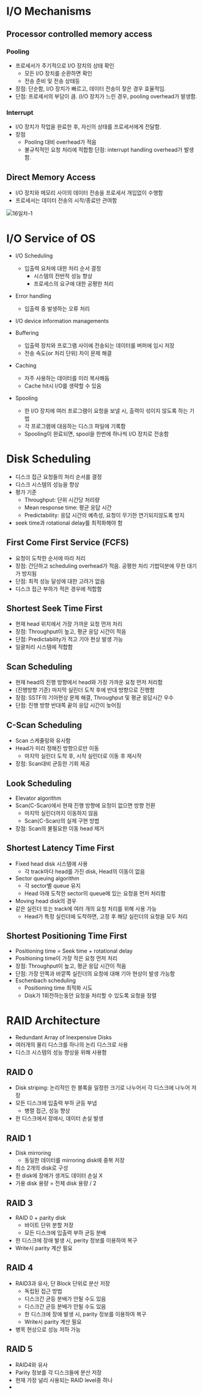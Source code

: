 # I/O Mechanisms
## Processor controlled memory access
### Pooling
- 프로세서가 주기적으로 I/O 장치의 상태 확인
  - 모든 I/O 장치를 순환하면 확인
  - 전송 준비 및 전송 상태등
- 장점: 단순함, I/O 장치가 빠르고, 데이터 전송이 잦은 경우 효율적임.
- 단점: 프로세서의 부담이 큼. (I/O 장치가 느린 경우, pooling overhead가 발생함.

### Interrupt
- I/O 장치가 작업을 완료한 후, 자신의 상태를 프로세서에게 전달함.
- 장점
  - Pooling 대비 overhead가 적음
  - 불규칙적인 요청 처리에 적합함
단점: interrupt handling overhead가 발생함.
  
## Direct Memory Access
- I/O 장치와 메모리 사이의 데이터 전송을 프로세서 개입없이 수행함
- 프로세서는 데이터 전송의 시작/종료만 관여함

![16일차-1](https://github.com/SSAFY11thDaejeon7/cs_study/assets/80624927/79706ed7-9b6a-4040-8548-ad6e2a8ab5ff)

# I/O Service of OS
- I/O Scheduling
  - 입출력 요처에 대한 처리 순서 결정
    - 시스템의 전반적 성능 향상
    - 프로세스의 요구에 대한 공평한 처리
- Error handling
  - 입출력 중 발생하는 오류 처리
- I/O device information managements

- Buffering
  - 입출력 장치와 프로그램 사이에 전송되는 데이터를 버퍼에 임시 저장
  - 전송 속도(or 처리 단위) 차이 문제 해결
- Caching
  - 자주 사용하는 데이터를 미리 복사해둠
  - Cache hit시 I/O를 생략할 수 있음
- Spooling
  - 한 I/O 장치에 여러 프로그램이 요청을 보낼 시, 출력이 섞이지 않도록 하는 기법
  - 각 프로그램에 대응하는 디스크 파일에 기록함
  - Spooling이 완료되면, spool을 한번에 하나씩 I/O 장치로 전송함

# Disk Scheduling
- 디스크 접근 요청들의 처리 순서를 결정
- 디스크 시스템의 성능을 향상
- 평가 기준
  - Throughput: 단위 시간당 처리량
  - Mean response time: 평균 응답 시간
  - Predictability: 응답 시간의 예측성, 요청이 무기한 연기되지않도록 방지
- seek time과 rotational delay를 최적화해야 함

## First Come First Service (FCFS)
- 요청이 도착한 순서에 따라 처리
- 장점: 간단하고 scheduling overhead가 적음. 공평한 처리 기법덕분에 무한 대기가 방지됨
- 단점: 최적 성능 달성에 대한 고려가 없음
- 디스크 접근 부하가 적은 경우에 적합함

## Shortest Seek Time First
- 현재 head 위치에서 가장 가까운 요청 먼저 처리
- 장점: Throughput이 높고, 평균 응답 시간이 적음
- 단점: Predictability가 적고 기아 현상 발생 가능
- 일괄처리 시스템에 적합함

## Scan Scheduling
- 현재 head의 진행 방향에서 head와 가장 가까운 요청 먼저 처리함
- (진행방향 기준) 마지막 실린더 도착 후에 반대 방향으로 진행함
- 장점: SSTF의 기아현상 문제 해결, Throughput 및 평균 응답시간 우수
- 단점: 진행 방향 반대쪽 끝의 응답 시간이 늦어짐

## C-Scan Scheduling
- Scan 스케줄링와 유사함
- Head가 미리 정해진 방향으로만 이동
  - 마지막 실린더 도착 후, 시작 실린더로 이동 후 재시작
- 장점: Scan대비 균등한 기회 제공

## Look Scheduling
- Elevator algorithm
- Scan(C-Scan)에서 현재 진행 방향에 요청이 없으면 방향 전환
  - 마지막 실린더까지 이동하지 않음
  - Scan(C-Scan)의 실제 구현 방법
- 장점: Scan의 불필요한 이동 head 제거

## Shortest Latency Time First
- Fixed head disk 시스템에 사용
  - 각 track마다 head를 가진 disk, Head의 이동이 없음
- Sector queuing algorithm
  - 각 sector별 queue 유지
  - Head 아래 도착한 sector의 queue에 있는 요청을 먼저 처리함
- Moving head disk의 경우
- 같은 실린더 또는 track에 여러 개의 요청 처리를 위해 사용 가능
  - Head가 특정 실린더에 도착하면, 고정 후 해당 실린더의 요청을 모두 처리

## Shortest Positioning Time First
- Positioning time = Seek time + rotational delay
- Positioning time이 가장 작은 요청 먼저 처리
- 장점: Throughput이 높고, 평균 응답 시간이 적음
- 단점: 가장 안쪽과 바깥쪽 실린더의 요청에 대해 기아 현상이 발생 가능함
- Eschenbach scheduling
  - Positioning time 최적화 시도
  - Disk가 1회전하는동안 요청을 처리할 수 있도록 요청을 정렬

# RAID Architecture
- Redundant Array of Inexpensive Disks
- 여러개의 물리 디스크를 하나의 논리 디스크로 사용
- 디스크 시스템의 성능 향상을 위해 사용함

## RAID 0
- Disk striping: 논리적인 한 블록을 일정한 크기로 나누어서 각 디스크에 나누어 저장
- 모든 디스크에 입출력 부하 균등 부냅
  - 병렬 접근, 성능 향상
- 한 디스크에서 장애시, 데이터 손실 발생

## RAID 1
- Disk mirroring
  - 동일한 데이터를 mirroring disk에 중복 저장
- 최소 2개의 disk로 구성
- 한 disk에 장애가 생겨도 데이터 손실 X
- 가용 disk 용량 = 전체 disk 용량 / 2

## RAID 3
- RAID 0 + parity disk
  - 바이트 단위 분할 저장
  - 모든 디스크에 입출력 부하 균등 분배
- 한 디스크에 장애 발생 시, perity 정보를 이용하여 복구
- Write시 parity 계산 필요

## RAID 4
- RAID3과 유사, 단 Block 단위로 분산 저장
  - 독립된 접근 방법
  - 디스크간 균등 분배가 안될 수도 있음
  - 디스크간 균등 분배가 안될 수도 있음
  - 한 디스크에 장애 발생 시, parity 정보를 이용하여 복구
  - Write시 parity 계산 필요
- 병목 현상으로 성능 저하 가능

## RAID 5
- RAID4와 유사
- Parity 정보를 각 디스크들에 분산 저장
- 현재 가장 널리 사용되는 RAID level중 하나
- 

